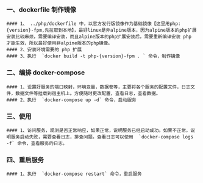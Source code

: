 ### 一、dockerfile 制作镜像
    #### 1、 ../php/dockerfile 中，以官方发行版镜像作为基础镜像【这里用php:{version}-fpm,先拉取到本地】，最好linux是非alpine版本，因为alpine版本的php扩展安装比较麻烦，需要编译安装，而且alpine版本的php扩展安装后，需要重新编译安装 php 才能生效，所以最好使用非alpine版本的php镜像。
    #### 2、安装环境需要的 php 扩展
    #### 3、执行  `docker build -t php-{version}-fpm . ` 命令，制作镜像

### 二、编排 docker-compose
    #### 1、设置好服务的端口映射，环境变量，数据卷等，主要将各个服务的配置文件，日志文件，数据文件等挂载到宿主机上。方便随时更改配置，查看日志，查看数据。
    #### 2、执行  `docker-compose up -d` 命令，启动服务

### 三、使用
    #### 1、访问服务，观测是否正常响应，如果正常，说明服务已经启动成功。如果不正常，说明服务启动失败，需要查看日志，排查问题。查看日志可以使用  `docker-compose logs -f` 命令，查看服务的日志。
    
### 四、重启服务
    #### 1、执行  `docker-compose restart` 命令，重启服务